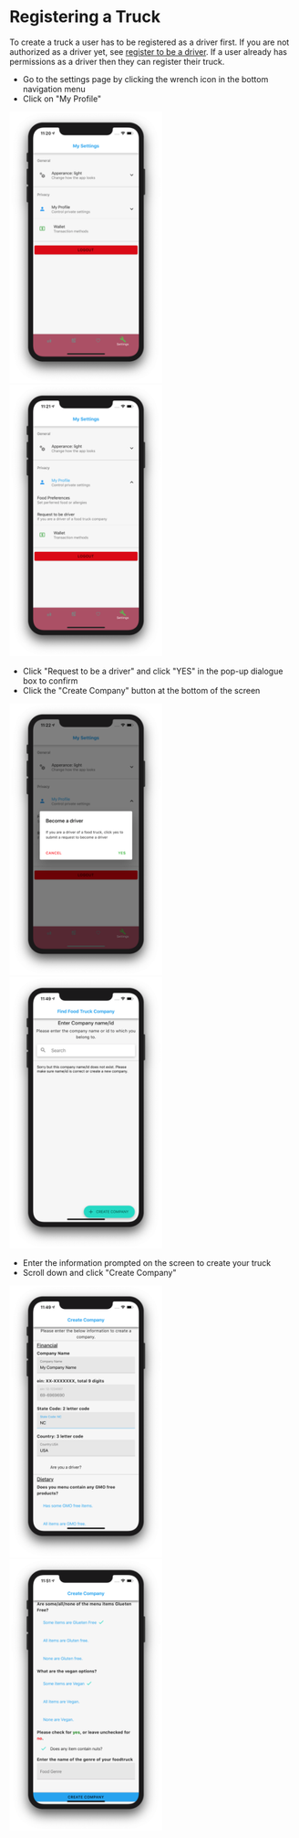 # Registering a Truck

To create a truck a user has to be registered as a driver first. If you are not authorized as a driver yet, see [register to be a driver](https://foodmobiledocs.readthedocs.io/en/latest/user_docs/driver_reg/).  If a user already has permissions as a driver then they can register their truck.

- Go to the settings page by clicking the wrench icon in the bottom navigation menu
- Click on "My Profile" 

<img src="https://raw.githubusercontent.com/FoodMobile/Docs/master/docs/user_docs_images/settings.png" heigth="475" width="267.5">
<img src="https://raw.githubusercontent.com/FoodMobile/Docs/master/docs/user_docs_images/settings_ext.png" heigth="475" width="267.5">

- Click "Request to be a driver" and click "YES" in the pop-up dialogue box to confirm
- Click the "Create Company" button at the bottom of the screen

<img src="https://raw.githubusercontent.com/FoodMobile/Docs/master/docs/user_docs_images/create_truck_confirm.PNG" heigth="475" width="267.5">
<img src="https://raw.githubusercontent.com/FoodMobile/Docs/master/docs/user_docs_images/create_truck2.png" heigth="475" width="267.5">

- Enter the information prompted on the screen to create your truck
- Scroll down and click "Create Company"

<img src="https://raw.githubusercontent.com/FoodMobile/Docs/master/docs/user_docs_images/create_truck_info.png" heigth="475" width="267.5">
<img src="https://raw.githubusercontent.com/FoodMobile/Docs/master/docs/user_docs_images/create_truck3.png" heigth="475" width="267.5">

